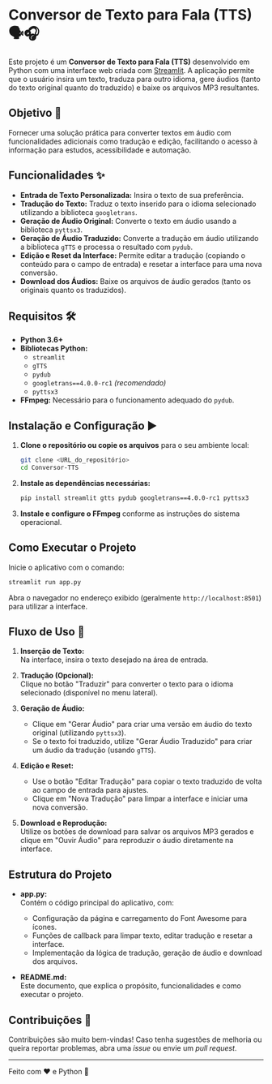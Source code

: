 # Conversor de Texto para Fala (TTS) 🗣️🎧

Este projeto é um **Conversor de Texto para Fala (TTS)** desenvolvido em Python com uma interface web criada com [Streamlit](https://streamlit.io/). A aplicação permite que o usuário insira um texto, traduza para outro idioma, gere áudios (tanto do texto original quanto do traduzido) e baixe os arquivos MP3 resultantes.

## Objetivo 🎯

Fornecer uma solução prática para converter textos em áudio com funcionalidades adicionais como tradução e edição, facilitando o acesso à informação para estudos, acessibilidade e automação.

## Funcionalidades ✨

- **Entrada de Texto Personalizada:** Insira o texto de sua preferência.
- **Tradução do Texto:** Traduz o texto inserido para o idioma selecionado utilizando a biblioteca `googletrans`.
- **Geração de Áudio Original:** Converte o texto em áudio usando a biblioteca `pyttsx3`.
- **Geração de Áudio Traduzido:** Converte a tradução em áudio utilizando a biblioteca `gTTS` e processa o resultado com `pydub`.
- **Edição e Reset da Interface:** Permite editar a tradução (copiando o conteúdo para o campo de entrada) e resetar a interface para uma nova conversão.
- **Download dos Áudios:** Baixe os arquivos de áudio gerados (tanto os originais quanto os traduzidos).

## Requisitos 🛠️

- **Python 3.6+**  
- **Bibliotecas Python:**
  - `streamlit`
  - `gTTS`
  - `pydub`
  - `googletrans==4.0.0-rc1` *(recomendado)*
  - `pyttsx3`
- **FFmpeg:** Necessário para o funcionamento adequado do `pydub`.

## Instalação e Configuração ▶️

1. **Clone o repositório ou copie os arquivos** para o seu ambiente local:
   ```bash
   git clone <URL_do_repositório>
   cd Conversor-TTS
   ```
2. **Instale as dependências necessárias:**
   ```bash
   pip install streamlit gtts pydub googletrans==4.0.0-rc1 pyttsx3
   ```
3. **Instale e configure o FFmpeg** conforme as instruções do sistema operacional.

## Como Executar o Projeto

Inicie o aplicativo com o comando:
```bash
streamlit run app.py
```
Abra o navegador no endereço exibido (geralmente `http://localhost:8501`) para utilizar a interface.

## Fluxo de Uso 📖

1. **Inserção de Texto:**  
   Na interface, insira o texto desejado na área de entrada.

2. **Tradução (Opcional):**  
   Clique no botão "Traduzir" para converter o texto para o idioma selecionado (disponível no menu lateral).

3. **Geração de Áudio:**  
   - Clique em "Gerar Áudio" para criar uma versão em áudio do texto original (utilizando `pyttsx3`).
   - Se o texto foi traduzido, utilize "Gerar Áudio Traduzido" para criar um áudio da tradução (usando `gTTS`).

4. **Edição e Reset:**  
   - Use o botão "Editar Tradução" para copiar o texto traduzido de volta ao campo de entrada para ajustes.
   - Clique em "Nova Tradução" para limpar a interface e iniciar uma nova conversão.

5. **Download e Reprodução:**  
   Utilize os botões de download para salvar os arquivos MP3 gerados e clique em "Ouvir Áudio" para reproduzir o áudio diretamente na interface.

## Estrutura do Projeto

- **app.py:**  
  Contém o código principal do aplicativo, com:
  - Configuração da página e carregamento do Font Awesome para ícones.
  - Funções de callback para limpar texto, editar tradução e resetar a interface.
  - Implementação da lógica de tradução, geração de áudio e download dos arquivos.
  
- **README.md:**  
  Este documento, que explica o propósito, funcionalidades e como executar o projeto.

## Contribuições 🤝

Contribuições são muito bem-vindas! Caso tenha sugestões de melhoria ou queira reportar problemas, abra uma _issue_ ou envie um _pull request_.

---

Feito com ❤️ e Python 🐍